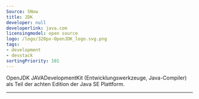 ```yaml
---
Source: SNow
title: JDK
developer: null
developerlink: java.com
licensingmodel: open source
logo: /logo/320px-OpenJDK_logo.svg.png
tags:
- development
- devstack
sortingPriority: 101
---
```

OpenJDK JAVADevelopmentKit (Entwicklungswerkzeuge, Java-Compiler) als Teil der achten Edition der Java SE Plattform. 

---

